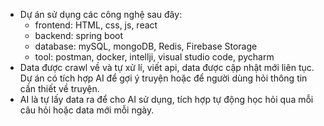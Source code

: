 - Dự án sử dụng các công nghệ sau đây:
  - frontend: HTML, css, js, react
  - backend: spring boot
  - database: mySQL, mongoDB, Redis, Firebase Storage
  - tool: postman, docker, intellji, visual studio code, pycharm
- Data được crawl về và tự xử lí, viết api, data được cập nhật mới liên tục. Dự án có tích hợp AI để gợi ý truyện hoặc để người dùng hỏi thông tin cần thiết về truyện.
- AI là tự lấy data ra để cho AI sử dụng, tích hợp tự động học hỏi qua mỗi câu hỏi hoặc data mới mỗi ngày.
